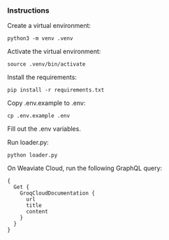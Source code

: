 ### Instructions

Create a virtual environment:
~~~
python3 -m venv .venv
~~~

Activate the virtual environment:
~~~
source .venv/bin/activate
~~~

Install the requirements:
~~~
pip install -r requirements.txt
~~~

Copy .env.example to .env:
~~~
cp .env.example .env
~~~
Fill out the .env variables.

Run loader.py:
~~~
python loader.py
~~~

On Weaviate Cloud, run the following GraphQL query:
```
{
  Get {
    GroqCloudDocumentation {
      url
      title
      content
    }
  }
}
```
